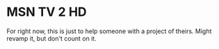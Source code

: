 # MSN TV 2 HD
For right now, this is just to help someone with a project of theirs. Might revamp it, but don't count on it.
